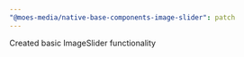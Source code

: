 ```yaml
---
"@moes-media/native-base-components-image-slider": patch
---
```


Created basic ImageSlider functionality
